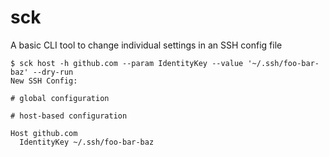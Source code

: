 # sck

A basic CLI tool to change individual settings in an SSH config file

```
$ sck host -h github.com --param IdentityKey --value '~/.ssh/foo-bar-baz' --dry-run
New SSH Config:

# global configuration

# host-based configuration

Host github.com
  IdentityKey ~/.ssh/foo-bar-baz
```